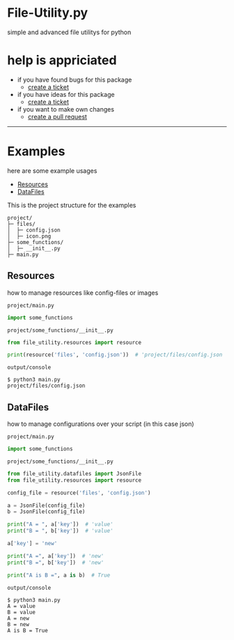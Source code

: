 # File-Utility.py
 simple and advanced file utilitys for python

# help is appriciated
- if you have found bugs for this package
  - [create a ticket](https://github.com/PlayerG9/File-Utility.py/issues/new/choose)
- if you have ideas for this package
  - [create a ticket](https://github.com/PlayerG9/File-Utility.py/issues/new/choose)
- if you want to make own changes
  - [create a pull request](https://github.com/PlayerG9/File-Utility.py/pulls)

-----

# Examples
here are some example usages

- [Resources](#resources)
- [DataFiles](#datafiles)

This is the project structure for the examples
```text
project/
├─ files/
│  ├─ config.json
│  ├─ icon.png
├─ some_functions/
│  ├─ __init__.py
├─ main.py
```

## Resources
how to manage resources like config-files or images

`project/main.py`
```python
import some_functions
```

`project/some_functions/__init__.py`
```python
from file_utility.resources import resource

print(resource('files', 'config.json'))  # 'project/files/config.json
```

`output/console`
```commandline
$ python3 main.py
project/files/config.json
```

## DataFiles
how to manage configurations over your script
(in this case json)

`project/main.py`
```python
import some_functions
```

`project/some_functions/__init__.py`
```python
from file_utility.datafiles import JsonFile
from file_utility.resources import resource

config_file = resource('files', 'config.json')

a = JsonFile(config_file)
b = JsonFile(config_file)

print("A = ", a['key'])  # 'value'
print("B = ", b['key'])  # 'value'

a['key'] = 'new'

print("A =", a['key'])  # 'new'
print("B =", b['key'])  # 'new'

print("A is B =", a is b)  # True
```

`output/console`
```commandline
$ python3 main.py
A = value
B = value
A = new
B = new
A is B = True
```
